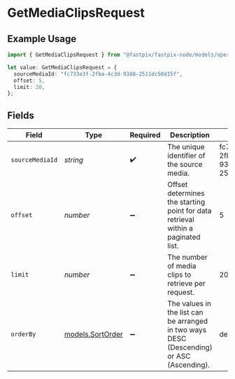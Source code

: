 # GetMediaClipsRequest

## Example Usage

```typescript
import { GetMediaClipsRequest } from "@fastpix/fastpix-node/models/operations";

let value: GetMediaClipsRequest = {
  sourceMediaId: "fc733e3f-2fba-4c3d-9388-2511dc50d15f",
  offset: 5,
  limit: 20,
};
```

## Fields

| Field                                                                                    | Type                                                                                     | Required                                                                                 | Description                                                                              | Example                                                                                  |
| ---------------------------------------------------------------------------------------- | ---------------------------------------------------------------------------------------- | ---------------------------------------------------------------------------------------- | ---------------------------------------------------------------------------------------- | ---------------------------------------------------------------------------------------- |
| `sourceMediaId`                                                                          | *string*                                                                                 | :heavy_check_mark:                                                                       | The unique identifier of the source media.                                               | fc733e3f-2fba-4c3d-9388-2511dc50d15f                                                     |
| `offset`                                                                                 | *number*                                                                                 | :heavy_minus_sign:                                                                       | Offset determines the starting point for data retrieval within a paginated list.         | 5                                                                                        |
| `limit`                                                                                  | *number*                                                                                 | :heavy_minus_sign:                                                                       | The number of media clips to retrieve per request.                                       | 20                                                                                       |
| `orderBy`                                                                                | [models.SortOrder](../../models/sortorder.md)                                            | :heavy_minus_sign:                                                                       | The values in the list can be arranged in two ways DESC (Descending) or ASC (Ascending). | desc                                                                                     |